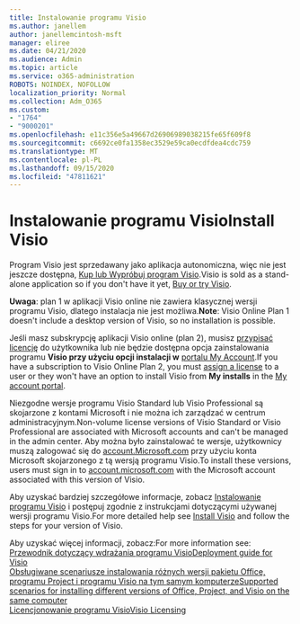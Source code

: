 ```yaml
---
title: Instalowanie programu Visio
ms.author: janellem
author: janellemcintosh-msft
manager: eliree
ms.date: 04/21/2020
ms.audience: Admin
ms.topic: article
ms.service: o365-administration
ROBOTS: NOINDEX, NOFOLLOW
localization_priority: Normal
ms.collection: Adm_O365
ms.custom:
- "1764"
- "9000201"
ms.openlocfilehash: e11c356e5a49667d26906989038215fe65f609f8
ms.sourcegitcommit: c6692ce0fa1358ec3529e59ca0ecdfdea4cdc759
ms.translationtype: MT
ms.contentlocale: pl-PL
ms.lasthandoff: 09/15/2020
ms.locfileid: "47811621"
---
```

# <a name="install-visio"></a><span data-ttu-id="d3714-102">Instalowanie programu Visio</span><span class="sxs-lookup"><span data-stu-id="d3714-102">Install Visio</span></span>

<span data-ttu-id="d3714-103">Program Visio jest sprzedawany jako aplikacja autonomiczna, więc nie jest jeszcze dostępna, [Kup lub Wypróbuj program Visio](https://products.office.com/visio).</span><span class="sxs-lookup"><span data-stu-id="d3714-103">Visio is sold as a stand-alone application so if you don't have it yet, [Buy or try Visio](https://products.office.com/visio).</span></span> 

<span data-ttu-id="d3714-104">**Uwaga**: plan 1 w aplikacji Visio online nie zawiera klasycznej wersji programu Visio, dlatego instalacja nie jest możliwa.</span><span class="sxs-lookup"><span data-stu-id="d3714-104">**Note**: Visio Online Plan 1 doesn't include a desktop version of Visio, so no installation is possible.</span></span>

<span data-ttu-id="d3714-105">Jeśli masz subskrypcję aplikacji Visio online (plan 2), musisz [przypisać licencję](https://docs.microsoft.com/microsoft-365/admin/add-users/add-users) do użytkownika lub nie będzie dostępna opcja zainstalowania programu **Visio przy użyciu opcji instalacji w** [portalu My Account](https://portal.office.com/account#installs).</span><span class="sxs-lookup"><span data-stu-id="d3714-105">If you have a subscription to Visio Online Plan 2, you must [assign a license](https://docs.microsoft.com/microsoft-365/admin/add-users/add-users) to a user or they won't have an option to install Visio from **My installs** in the [My account portal](https://portal.office.com/account#installs).</span></span> 

<span data-ttu-id="d3714-106">Niezgodne wersje programu Visio Standard lub Visio Professional są skojarzone z kontami Microsoft i nie można ich zarządzać w centrum administracyjnym.</span><span class="sxs-lookup"><span data-stu-id="d3714-106">Non-volume license versions of Visio Standard or Visio Professional are associated with Microsoft accounts and can't be managed in the admin center.</span></span> <span data-ttu-id="d3714-107">Aby można było zainstalować te wersje, użytkownicy muszą zalogować się do [account.Microsoft.com](https://account.microsoft.com) przy użyciu konta Microsoft skojarzonego z tą wersją programu Visio.</span><span class="sxs-lookup"><span data-stu-id="d3714-107">To install these versions, users must sign in to [account.microsoft.com](https://account.microsoft.com) with the Microsoft account associated with this version of Visio.</span></span>

<span data-ttu-id="d3714-108">Aby uzyskać bardziej szczegółowe informacje, zobacz [Instalowanie programu Visio](https://support.office.com/article/f98f21e3-aa02-4827-9167-ddab5b025710?wt.mc_id=OfficeAdm_ClientDIA_Alchemy1764) i postępuj zgodnie z instrukcjami dotyczącymi używanej wersji programu Visio.</span><span class="sxs-lookup"><span data-stu-id="d3714-108">For more detailed help see [Install Visio](https://support.office.com/article/f98f21e3-aa02-4827-9167-ddab5b025710?wt.mc_id=OfficeAdm_ClientDIA_Alchemy1764) and follow the steps for your version of Visio.</span></span>

<span data-ttu-id="d3714-109">Aby uzyskać więcej informacji, zobacz:</span><span class="sxs-lookup"><span data-stu-id="d3714-109">For more information see:</span></span><br>
[<span data-ttu-id="d3714-110">Przewodnik dotyczący wdrażania programu Visio</span><span class="sxs-lookup"><span data-stu-id="d3714-110">Deployment guide for Visio</span></span>](https://docs.microsoft.com/deployoffice/deployment-guide-for-visio)<br>
[<span data-ttu-id="d3714-111">Obsługiwane scenariusze instalowania różnych wersji pakietu Office, programu Project i programu Visio na tym samym komputerze</span><span class="sxs-lookup"><span data-stu-id="d3714-111">Supported scenarios for installing different versions of Office, Project, and Visio on the same computer</span></span>](https://docs.microsoft.com/deployoffice/install-different-office-visio-and-project-versions-on-the-same-computer)<br>
[<span data-ttu-id="d3714-112">Licencjonowanie programu Visio</span><span class="sxs-lookup"><span data-stu-id="d3714-112">Visio Licensing</span></span>](https://products.office.com/visio/microsoft-visio-volume-licensing-visio-for-multiple-users)